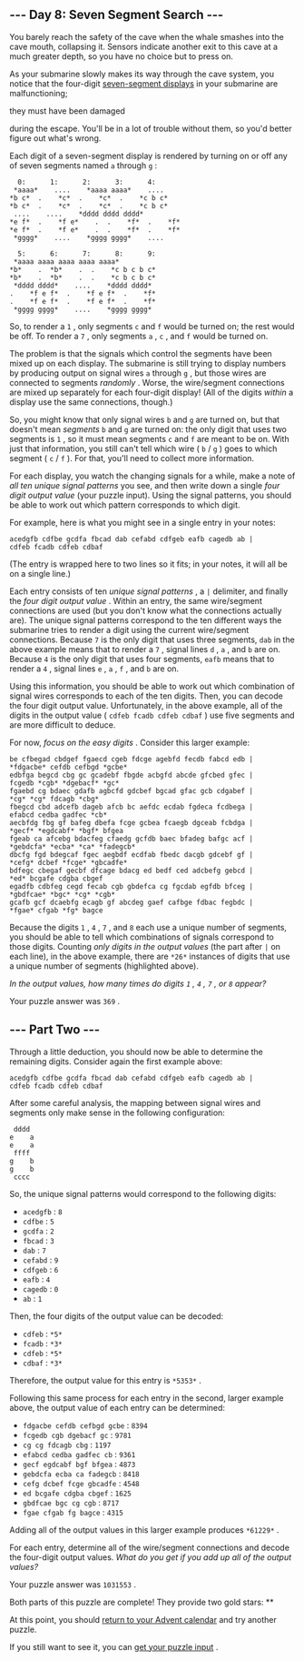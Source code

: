  --- Day 8: Seven Segment Search ---
-------------------------------------



 You barely reach the safety of the cave when the whale smashes into the cave mouth, collapsing it. Sensors indicate another exit to this cave at a much greater depth, so you have no choice but to press on.
 



 As your submarine slowly makes its way through the cave system, you notice that the four-digit
 [seven-segment displays](https://en.wikipedia.org/wiki/Seven-segment_display) 
 in your submarine are malfunctioning;
 
 they must have been damaged
 
 during the escape. You'll be in a lot of trouble without them, so you'd better figure out what's wrong.
 



 Each digit of a seven-segment display is rendered by turning on or off any of seven segments named
 `a` 
 through
 `g` 
 :
 



```
  0:      1:      2:      3:      4:
 *aaaa*    ....    *aaaa aaaa*    ....
*b c*  .    *c*  .    *c*  .    *c b c*
*b c*  .    *c*  .    *c*  .    *c b c*
 ....    ....    *dddd dddd dddd*
*e f*  .    *f e*    .  .    *f*  .    *f*
*e f*  .    *f e*    .  .    *f*  .    *f*
 *gggg*    ....    *gggg gggg*    ....

  5:      6:      7:      8:      9:
 *aaaa aaaa aaaa aaaa aaaa*
*b*    .  *b*    .  .    *c b c b c*
*b*    .  *b*    .  .    *c b c b c*
 *dddd dddd*    ....    *dddd dddd*
.    *f e f*  .    *f e f*  .    *f*
.    *f e f*  .    *f e f*  .    *f*
 *gggg gggg*    ....    *gggg gggg*

```


 So, to render a
 `1` 
 , only segments
 `c` 
 and
 `f` 
 would be turned on; the rest would be off. To render a
 `7` 
 , only segments
 `a` 
 ,
 `c` 
 , and
 `f` 
 would be turned on.
 



 The problem is that the signals which control the segments have been mixed up on each display. The submarine is still trying to display numbers by producing output on signal wires
 `a` 
 through
 `g` 
 , but those wires are connected to segments
 *randomly* 
 . Worse, the wire/segment connections are mixed up separately for each four-digit display! (All of the digits
 *within* 
 a display use the same connections, though.)
 



 So, you might know that only signal wires
 `b` 
 and
 `g` 
 are turned on, but that doesn't mean
 *segments* 
`b` 
 and
 `g` 
 are turned on: the only digit that uses two segments is
 `1` 
 , so it must mean segments
 `c` 
 and
 `f` 
 are meant to be on. With just that information, you still can't tell which wire (
 `b` 
 /
 `g` 
 ) goes to which segment (
 `c` 
 /
 `f` 
 ). For that, you'll need to collect more information.
 



 For each display, you watch the changing signals for a while, make a note of
 *all ten unique signal patterns* 
 you see, and then write down a single
 *four digit output value* 
 (your puzzle input). Using the signal patterns, you should be able to work out which pattern corresponds to which digit.
 



 For example, here is what you might see in a single entry in your notes:
 



```
acedgfb cdfbe gcdfa fbcad dab cefabd cdfgeb eafb cagedb ab |
cdfeb fcadb cdfeb cdbaf
```


 (The entry is wrapped here to two lines so it fits; in your notes, it will all be on a single line.)
 



 Each entry consists of ten
 *unique signal patterns* 
 , a
 `|` 
 delimiter, and finally the
 *four digit output value* 
 . Within an entry, the same wire/segment connections are used (but you don't know what the connections actually are). The unique signal patterns correspond to the ten different ways the submarine tries to render a digit using the current wire/segment connections. Because
 `7` 
 is the only digit that uses three segments,
 `dab` 
 in the above example means that to render a
 `7` 
 , signal lines
 `d` 
 ,
 `a` 
 , and
 `b` 
 are on. Because
 `4` 
 is the only digit that uses four segments,
 `eafb` 
 means that to render a
 `4` 
 , signal lines
 `e` 
 ,
 `a` 
 ,
 `f` 
 , and
 `b` 
 are on.
 



 Using this information, you should be able to work out which combination of signal wires corresponds to each of the ten digits. Then, you can decode the four digit output value. Unfortunately, in the above example, all of the digits in the output value (
 `cdfeb fcadb cdfeb cdbaf` 
 ) use five segments and are more difficult to deduce.
 



 For now,
 *focus on the easy digits* 
 . Consider this larger example:
 



```
be cfbegad cbdgef fgaecd cgeb fdcge agebfd fecdb fabcd edb |
*fdgacbe* cefdb cefbgd *gcbe*
edbfga begcd cbg gc gcadebf fbgde acbgfd abcde gfcbed gfec |
fcgedb *cgb* *dgebacf* *gc*
fgaebd cg bdaec gdafb agbcfd gdcbef bgcad gfac gcb cdgabef |
*cg* *cg* fdcagb *cbg*
fbegcd cbd adcefb dageb afcb bc aefdc ecdab fgdeca fcdbega |
efabcd cedba gadfec *cb*
aecbfdg fbg gf bafeg dbefa fcge gcbea fcaegb dgceab fcbdga |
*gecf* *egdcabf* *bgf* bfgea
fgeab ca afcebg bdacfeg cfaedg gcfdb baec bfadeg bafgc acf |
*gebdcfa* *ecba* *ca* *fadegcb*
dbcfg fgd bdegcaf fgec aegbdf ecdfab fbedc dacgb gdcebf gf |
*cefg* dcbef *fcge* *gbcadfe*
bdfegc cbegaf gecbf dfcage bdacg ed bedf ced adcbefg gebcd |
*ed* bcgafe cdgba cbgef
egadfb cdbfeg cegd fecab cgb gbdefca cg fgcdab egfdb bfceg |
*gbdfcae* *bgc* *cg* *cgb*
gcafb gcf dcaebfg ecagb gf abcdeg gaef cafbge fdbac fegbdc |
*fgae* cfgab *fg* bagce

```


 Because the digits
 `1` 
 ,
 `4` 
 ,
 `7` 
 , and
 `8` 
 each use a unique number of segments, you should be able to tell which combinations of signals correspond to those digits. Counting
 *only digits in the output values* 
 (the part after
 `|` 
 on each line), in the above example, there are
 `*26*`
 instances of digits that use a unique number of segments (highlighted above).
 



*In the output values, how many times do digits
 `1` 
 ,
 `4` 
 ,
 `7` 
 , or
 `8` 
 appear?* 





 Your puzzle answer was
 `369` 
 .
 




 --- Part Two ---
------------------



 Through a little deduction, you should now be able to determine the remaining digits. Consider again the first example above:
 



```
acedgfb cdfbe gcdfa fbcad dab cefabd cdfgeb eafb cagedb ab |
cdfeb fcadb cdfeb cdbaf
```


 After some careful analysis, the mapping between signal wires and segments only make sense in the following configuration:
 



```
 dddd
e    a
e    a
 ffff
g    b
g    b
 cccc

```


 So, the unique signal patterns would correspond to the following digits:
 


* `acedgfb` 
 :
 `8`
* `cdfbe` 
 :
 `5`
* `gcdfa` 
 :
 `2`
* `fbcad` 
 :
 `3`
* `dab` 
 :
 `7`
* `cefabd` 
 :
 `9`
* `cdfgeb` 
 :
 `6`
* `eafb` 
 :
 `4`
* `cagedb` 
 :
 `0`
* `ab` 
 :
 `1`



 Then, the four digits of the output value can be decoded:
 


* `cdfeb` 
 :
 `*5*`
* `fcadb` 
 :
 `*3*`
* `cdfeb` 
 :
 `*5*`
* `cdbaf` 
 :
 `*3*`



 Therefore, the output value for this entry is
 `*5353*`
 .
 



 Following this same process for each entry in the second, larger example above, the output value of each entry can be determined:
 


* `fdgacbe cefdb cefbgd gcbe` 
 :
 `8394`
* `fcgedb cgb dgebacf gc` 
 :
 `9781`
* `cg cg fdcagb cbg` 
 :
 `1197`
* `efabcd cedba gadfec cb` 
 :
 `9361`
* `gecf egdcabf bgf bfgea` 
 :
 `4873`
* `gebdcfa ecba ca fadegcb` 
 :
 `8418`
* `cefg dcbef fcge gbcadfe` 
 :
 `4548`
* `ed bcgafe cdgba cbgef` 
 :
 `1625`
* `gbdfcae bgc cg cgb` 
 :
 `8717`
* `fgae cfgab fg bagce` 
 :
 `4315`



 Adding all of the output values in this larger example produces
 `*61229*`
 .
 



 For each entry, determine all of the wire/segment connections and decode the four-digit output values.
 *What do you get if you add up all of the output values?* 





 Your puzzle answer was
 `1031553` 
 .
 



 Both parts of this puzzle are complete! They provide two gold stars: **
 



 At this point, you should
 [return to your Advent calendar](/2021) 
 and try another puzzle.
 



 If you still want to see it, you can
 [get your puzzle input](8/input) 
 .
 
